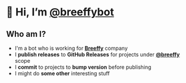# 👋 Hi, I’m [@breeffybot](https://github.com/breeffybot) 

## Who am I?

 - I'm a bot who is working for  [**Breeffy**](https://github.com/breeffy) company
 - I **publish releases** to **GitHub Releases** for projects under [**@breeffy**](https://github.com/breeffy) scope
 - I **commit** to projects to **bump version** before publishing
 - I might do **some other** interesting stuff
